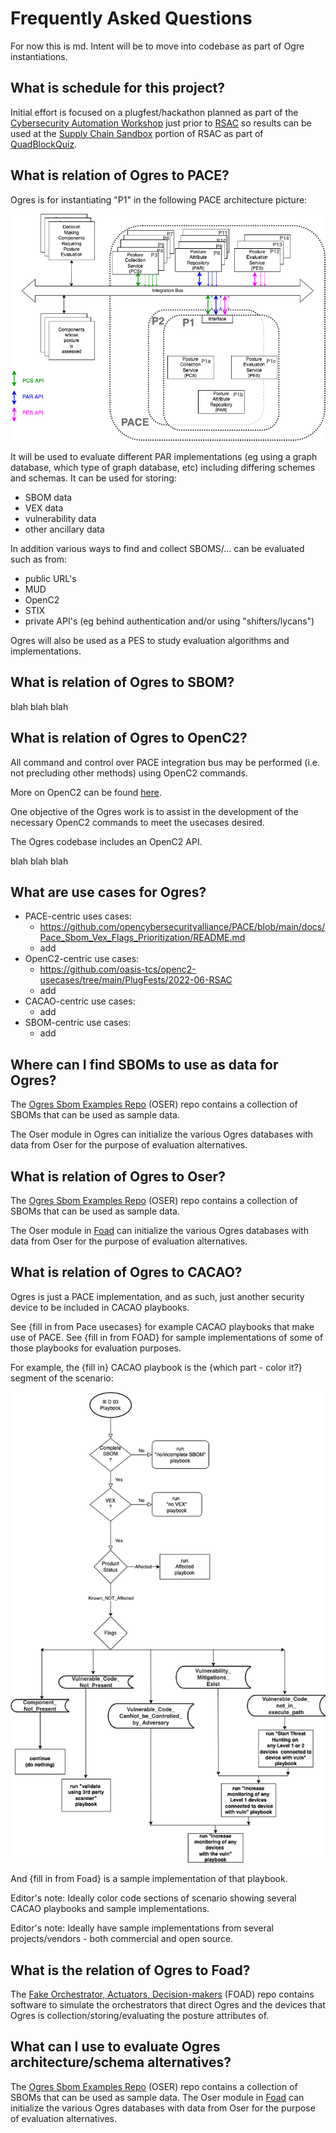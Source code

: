 # Frequently Asked Questions

For now this is md. Intent will be to move into codebase
as part of Ogre instantiations.

## What is schedule for this project?
Initial effort is focused on a plugfest/hackathon
planned as part of the
[Cybersecurity Automation Workshop](needlink)
just prior to
[RSAC](https://www.rsaconference.com/usa)
so results can be used at the
[Supply Chain Sandbox](https://supplychainsandbox.org/)
portion of RSAC as part of
[QuadBlockQuiz](https://supplychainsandbox.org/quadblocks).

## What is relation of Ogres to PACE?
Ogres is for instantiating "P1"
in the following PACE architecture picture:

![PACE Arch](./Images/pace_arch_3.png)

It will be used to evaluate different
PAR implementations (eg using a graph database,
which type of graph database, etc)
including differing
schemes and schemas.
It can be used for storing:
- SBOM data
- VEX data
- vulnerability data
- other ancillary data

In addition various ways to find and collect SBOMS/...
can be evaluated such as from:
- public URL's
- MUD
- OpenC2
- STIX
- private API's (eg behind authentication and/or using "shifters/lycans")

Ogres will also be used as a PES to study
evaluation algorithms and implementations.

## What is relation of Ogres to SBOM?
blah blah blah

## What is relation of Ogres to OpenC2?
All command and control over PACE integration bus
may be performed (i.e. not precluding other methods)
using OpenC2 commands.

More on OpenC2 can be found
[here](https://openc2.org/).

One objective of the Ogres work is to assist in the development
of the necessary OpenC2 commands to meet the usecases desired.

The Ogres codebase includes an OpenC2 API.

blah blah blah

## What are use cases for Ogres?
- PACE-centric uses cases:
   - https://github.com/opencybersecurityalliance/PACE/blob/main/docs/Pace_Sbom_Vex_Flags_Prioritization/README.md
   - add
- OpenC2-centric use cases:
   - https://github.com/oasis-tcs/openc2-usecases/tree/main/PlugFests/2022-06-RSAC
   - add
- CACAO-centric use cases:
   - add
- SBOM-centric use cases:
   - add

## Where can I find SBOMs to use as data for Ogres?
The [Ogres Sbom Examples Repo](https://github.com/sparrell/Oser) (OSER) repo
contains a collection of SBOMs that can be used as sample data.

The Oser module in Ogres can initialize the various Ogres databases
with data from Oser for the purpose of evaluation alternatives.

## What is relation of Ogres to Oser?
The [Ogres Sbom Examples Repo](https://github.com/sparrell/Oser) (OSER) repo
contains a collection of SBOMs that can be used as sample data.

The Oser module in
[Foad](https://github.com/sparrell/Foad)
can initialize the various Ogres databases
with data from Oser for the purpose of evaluation alternatives.

## What is relation of Ogres to CACAO?
Ogres is just a PACE implementation,
and as such, just another security device
to be included in CACAO playbooks.

See {fill in from Pace usecases} for example
CACAO playbooks that make use of PACE.
See {fill in from FOAD} for sample implementations
of some of those playbooks for evaluation purposes.

For example, the {fill in} CACAO playbook is
the {which part - color it?} segment
of the scenario:

![scenario](./Images/IIID03.png)

And {fill in from Foad} is a sample implementation of that playbook.

Editor's note: Ideally color code sections of scenario showing several
CACAO playbooks and sample implementations.

Editor's note: Ideally have sample implementations from several
projects/vendors - both commercial and open source.

## What is the relation of Ogres to Foad?
The [Fake Orchestrator, Actuators, Decision-makers](https://github.com/sparrell/Foad)
(FOAD) repo contains software to simulate
the orchestrators that direct Ogres
and the devices that Ogres is collection/storing/evaluating the
posture attributes of.

## What can I use to evaluate Ogres architecture/schema alternatives?
The [Ogres Sbom Examples Repo](https://github.com/sparrell/Oser) (OSER) repo
contains a collection of SBOMs that can be used as sample data.
The Oser module in
[Foad](https://github.com/sparrell/Foad)
can initialize the various Ogres databases
with data from Oser for the purpose of evaluation alternatives.
